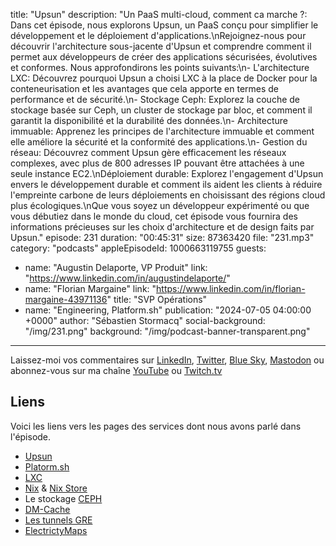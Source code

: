 title: "Upsun"
description: "Un PaaS multi-cloud, comment ca marche ?: Dans cet épisode, nous explorons Upsun, un PaaS conçu pour simplifier le développement et le déploiement d'applications.\nRejoignez-nous pour découvrir l'architecture sous-jacente d'Upsun et comprendre comment il permet aux développeurs de créer des applications sécurisées, évolutives et conformes. Nous approfondirons les points suivants:\n- L'architecture LXC: Découvrez pourquoi Upsun a choisi LXC à la place de Docker pour la conteneurisation et les avantages que cela apporte en termes de performance et de sécurité.\n- Stockage Ceph: Explorez la couche de stockage basée sur Ceph, un cluster de stockage par bloc, et comment il garantit la disponibilité et la durabilité des données.\n- Architecture immuable: Apprenez les principes de l'architecture immuable et comment elle améliore la sécurité et la conformité des applications.\n- Gestion du réseau: Découvrez comment Upsun gère efficacement les réseaux complexes, avec plus de 800 adresses IP pouvant être attachées à une seule instance EC2.\nDéploiement durable: Explorez l'engagement d'Upsun envers le développement durable et comment ils aident les clients à réduire l'empreinte carbone de leurs déploiements en choisissant des régions cloud plus écologiques.\nQue vous soyez un développeur expérimenté ou que vous débutiez dans le monde du cloud, cet épisode vous fournira des informations précieuses sur les choix d'architecture et de design faits par Upsun."
episode: 231
duration: "00:45:31"
size: 87363420
file: "231.mp3"
category: "podcasts"
appleEpisodeId: 1000663119755
guests:
  - name: "Augustin Delaporte, VP Produit"
    link: "https://www.linkedin.com/in/augustindelaporte/"
  - name: "Florian Margaine"
    link: "https://www.linkedin.com/in/florian-margaine-43971136"
    title: "SVP Opérations"
  - name: "Engineering, Platform.sh"
publication: "2024-07-05 04:00:00 +0000"
author: "Sébastien Stormacq"
social-background: "/img/231.png"
background: "/img/podcast-banner-transparent.png"
---

Laissez-moi vos commentaires sur [LinkedIn](https://www.linkedin.com/in/sebastienstormacq/), [Twitter](https://twitter.com/sebsto), [Blue Sky](https://bsky.app/profile/sebsto.bsky.social), [Mastodon](https://awscommunity.social/@sebsto) ou abonnez-vous sur ma chaîne [YouTube](https://www.youtube.com/sebsto) ou [Twitch.tv](https://www.twitch.tv/sebAWS)

## Liens

Voici les liens vers les pages des services dont nous avons parlé dans l'épisode.

- [Upsun](https://upsun.com/)
- [Platorm.sh](https://platform.sh/)
- [LXC](https://linuxcontainers.org/)
- [Nix](https://nixos.org/) & [Nix Store](https://search.nixos.org/packages)
- Le stockage [CEPH](https://ceph.io/en/)
- [DM-Cache](https://www.kernel.org/doc/Documentation/device-mapper/cache.txt)
- [Les tunnels GRE](https://www.cloudflare.com/fr-fr/learning/network-layer/what-is-gre-tunneling/)
- [ElectrictyMaps](https://app.electricitymaps.com/map)